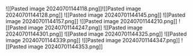 
![[Pasted image 20240701144118.png]]![[Pasted image 20240701144128.png]]
![[Pasted image 20240701144145.png]]
![[Pasted image 20240701144157.png]]
![[Pasted image 20240701144210.png]]
![[Pasted image 20240701144247.png]]
![[Pasted image 20240701144301.png]]
![[Pasted image 20240701144325.png]]
![[Pasted image 20240701144339.png]]
![[Pasted image 20240701144347.png]]
![[Pasted image 20240701144353.png]]

